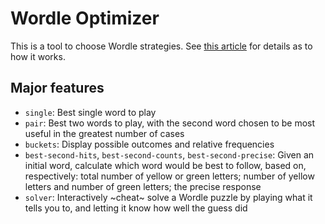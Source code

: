 # Wordle Optimizer

This is a tool to choose Wordle strategies.
See [this article](https://marksherry.dev/post/cheating-at-wordle/) for details as to how it works.

## Major features

* `single`: Best single word to play
* `pair`: Best two words to play, with the second word chosen to be most useful in the greatest number of cases
* `buckets`: Display possible outcomes and relative frequencies
* `best-second-hits`, `best-second-counts`, `best-second-precise`: Given an initial word, calculate which word would be best to follow, based on, respectively: total number of yellow or green letters; number of yellow letters and number of green letters; the precise response
* `solver`: Interactively ~cheat~ solve a Wordle puzzle by playing what it tells you to, and letting it know how well the guess did

